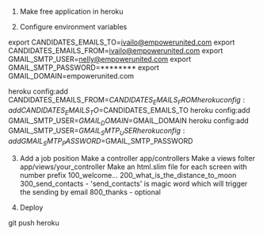 1. Make free application in heroku

2. Configure environment variables

  export CANDIDATES_EMAILS_TO=ivailo@empowerunited.com
  export CANDIDATES_EMAILS_FROM=ivailo@empowerunited.com
  export GMAIL_SMTP_USER=nelly@empowerunited.com
  export GMAIL_SMTP_PASSWORD=********
  export GMAIL_DOMAIN=empowerunited.com

  heroku config:add CANDIDATES_EMAILS_FROM=$CANDIDATES_EMAILS_FROM
  heroku config:add CANDIDATES_EMAILS_TO=$CANDIDATES_EMAILS_TO
  heroku config:add GMAIL_SMTP_USER=$GMAIL_DOMAIN=$GMAIL_DOMAIN
  heroku config:add GMAIL_SMTP_USER=$GMAIL_SMTP_USER
  heroku config:add GMAIL_SMTP_PASSWORD=$GMAIL_SMTP_PASSWORD

3. Add a job position
  Make a controller app/controllers
  Make a views folter app/views/your_controller
  Make an html.slim file for each screen with number prefix
    100_welcome...
    200_what_is_the_distance_to_moon
    300_send_contacts - 'send_contacts' is magic word which will trigger the sending by email
    800_thanks - optional


4. Deploy

  git push heroku